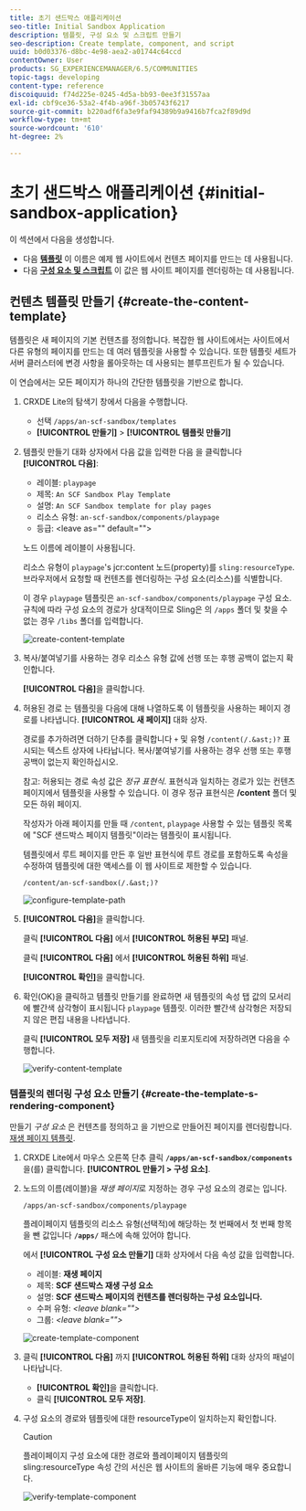 ```yaml
---
title: 초기 샌드박스 애플리케이션
seo-title: Initial Sandbox Application
description: 템플릿, 구성 요소 및 스크립트 만들기
seo-description: Create template, component, and script
uuid: b0d03376-d8bc-4e98-aea2-a01744c64ccd
contentOwner: User
products: SG_EXPERIENCEMANAGER/6.5/COMMUNITIES
topic-tags: developing
content-type: reference
discoiquuid: f74d225e-0245-4d5a-bb93-0ee3f31557aa
exl-id: cbf9ce36-53a2-4f4b-a96f-3b05743f6217
source-git-commit: b220adf6fa3e9faf94389b9a9416b7fca2f89d9d
workflow-type: tm+mt
source-wordcount: '610'
ht-degree: 2%

---
```


# 초기 샌드박스 애플리케이션 {#initial-sandbox-application}

이 섹션에서 다음을 생성합니다.

* 다음 **[템플릿](#createthepagetemplate)** 이 이름은 예제 웹 사이트에서 컨텐츠 페이지를 만드는 데 사용됩니다.
* 다음 **[구성 요소 및 스크립트](#create-the-template-s-rendering-component)** 이 값은 웹 사이트 페이지를 렌더링하는 데 사용됩니다.

## 컨텐츠 템플릿 만들기 {#create-the-content-template}

템플릿은 새 페이지의 기본 컨텐츠를 정의합니다. 복잡한 웹 사이트에서는 사이트에서 다른 유형의 페이지를 만드는 데 여러 템플릿을 사용할 수 있습니다. 또한 템플릿 세트가 서버 클러스터에 변경 사항을 롤아웃하는 데 사용되는 블루프린트가 될 수 있습니다.

이 연습에서는 모든 페이지가 하나의 간단한 템플릿을 기반으로 합니다.

1. CRXDE Lite의 탐색기 창에서 다음을 수행합니다.

   * 선택 `/apps/an-scf-sandbox/templates`
   * **[!UICONTROL 만들기]** > **[!UICONTROL 템플릿 만들기]**

1. 템플릿 만들기 대화 상자에서 다음 값을 입력한 다음 을 클릭합니다 **[!UICONTROL 다음]**:

   * 레이블: `playpage`
   * 제목: `An SCF Sandbox Play Template`
   * 설명: `An SCF Sandbox template for play pages`
   * 리소스 유형: `an-scf-sandbox/components/playpage`
   * 등급: &lt;leave as=&quot;&quot; default=&quot;&quot;>

   노드 이름에 레이블이 사용됩니다.

   리소스 유형이 `playpage`&#39;s jcr:content 노드(property)를 `sling:resourceType`. 브라우저에서 요청할 때 컨텐츠를 렌더링하는 구성 요소(리소스)를 식별합니다.

   이 경우 `playpage` 템플릿은 `an-scf-sandbox/components/playpage` 구성 요소. 규칙에 따라 구성 요소의 경로가 상대적이므로 Sling은 의 `/apps` 폴더 및 찾을 수 없는 경우 `/libs` 폴더를 입력합니다.

   ![create-content-template](assets/create-content-template-1.png)

1. 복사/붙여넣기를 사용하는 경우 리소스 유형 값에 선행 또는 후행 공백이 없는지 확인합니다.

   **[!UICONTROL 다음]**&#x200B;을 클릭합니다.

1. 허용된 경로 는 템플릿을 다음에 대해 나열하도록 이 템플릿을 사용하는 페이지 경로를 나타냅니다. **[!UICONTROL 새 페이지]** 대화 상자.

   경로를 추가하려면 더하기 단추를 클릭합니다 `+` 및 유형 `/content(/.&ast;)?` 표시되는 텍스트 상자에 나타납니다. 복사/붙여넣기를 사용하는 경우 선행 또는 후행 공백이 없는지 확인하십시오.

   참고: 허용되는 경로 속성 값은 *정규 표현식*. 표현식과 일치하는 경로가 있는 컨텐츠 페이지에서 템플릿을 사용할 수 있습니다. 이 경우 정규 표현식은 **/content** 폴더 및 모든 하위 페이지.

   작성자가 아래 페이지를 만들 때 `/content`, `playpage` 사용할 수 있는 템플릿 목록에 &quot;SCF 샌드박스 페이지 템플릿&quot;이라는 템플릿이 표시됩니다.

   템플릿에서 루트 페이지를 만든 후 일반 표현식에 루트 경로를 포함하도록 속성을 수정하여 템플릿에 대한 액세스를 이 웹 사이트로 제한할 수 있습니다.

   `/content/an-scf-sandbox(/.&ast;)?`

   ![configure-template-path](assets/configure-template-path.png)

1. **[!UICONTROL 다음]**&#x200B;을 클릭합니다.

   클릭 **[!UICONTROL 다음]** 에서 **[!UICONTROL 허용된 부모]** 패널.

   클릭 **[!UICONTROL 다음]** 에서 **[!UICONTROL 허용된 하위]** 패널.

   **[!UICONTROL 확인]**&#x200B;을 클릭합니다.

1. 확인(OK)을 클릭하고 템플릿 만들기를 완료하면 새 템플릿의 속성 탭 값의 모서리에 빨간색 삼각형이 표시됩니다 `playpage` 템플릿. 이러한 빨간색 삼각형은 저장되지 않은 편집 내용을 나타냅니다.

   클릭 **[!UICONTROL 모두 저장]** 새 템플릿을 리포지토리에 저장하려면 다음을 수행합니다.

   ![verify-content-template](assets/verify-content-template.png)

### 템플릿의 렌더링 구성 요소 만들기 {#create-the-template-s-rendering-component}

만들기 *구성 요소* 은 컨텐츠를 정의하고 을 기반으로 만들어진 페이지를 렌더링합니다. [재생 페이지 템플릿](#createthepagetemplate).

1. CRXDE Lite에서 마우스 오른쪽 단추 클릭 **`/apps/an-scf-sandbox/components`** 을(를) 클릭합니다. **[!UICONTROL 만들기 > 구성 요소]**.
1. 노드의 이름(레이블)을 *재생 페이지*&#x200B;로 지정하는 경우 구성 요소의 경로는 입니다.

   `/apps/an-scf-sandbox/components/playpage`

   플레이페이지 템플릿의 리소스 유형(선택적)에 해당하는 첫 번째에서 첫 번째 항목을 뺀 값입니다 **`/apps/`** 패스에 속해 있어야 합니다.

   에서 **[!UICONTROL 구성 요소 만들기]** 대화 상자에서 다음 속성 값을 입력합니다.

   * 레이블: **재생 페이지**
   * 제목: **SCF 샌드박스 재생 구성 요소**
   * 설명: **SCF 샌드박스 페이지의 컨텐츠를 렌더링하는 구성 요소입니다.**
   * 수퍼 유형: *&lt;leave blank=&quot;&quot;>*
   * 그룹: *&lt;leave blank=&quot;&quot;>*

   ![create-template-component](assets/create-template-component.png)

1. 클릭 **[!UICONTROL 다음]** 까지 **[!UICONTROL 허용된 하위]** 대화 상자의 패널이 나타납니다.

   * **[!UICONTROL 확인]**&#x200B;을 클릭합니다.
   * 클릭 **[!UICONTROL 모두 저장]**.

1. 구성 요소의 경로와 템플릿에 대한 resourceType이 일치하는지 확인합니다.

   >[!CAUTION]
   >
   >플레이페이지 구성 요소에 대한 경로와 플레이페이지 템플릿의 sling:resourceType 속성 간의 서신은 웹 사이트의 올바른 기능에 매우 중요합니다.

   ![verify-template-component](assets/verify-template-component.png)
